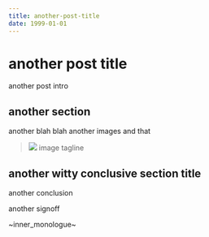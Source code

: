 ```yaml
---
title: another-post-title
date: 1999-01-01
---
```


# another post title

another post intro

## another section

another blah blah
another images and that

>![](/blog/img/logo.png)
> image tagline

## another witty conclusive section title

another conclusion

another signoff

~inner_monologue~
